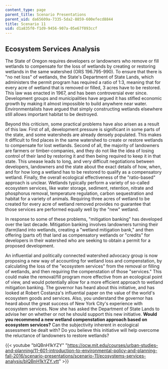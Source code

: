 ```yaml
---
content_type: page
parent_title: Scenario Presentations
parent_uid: da65609a-7335-5da2-8859-600efecd8844
title: Scenario 11
uid: d1a835f0-f1d9-9456-907a-05e67f093ccf
---
```


Ecosystem Services Analysis
---------------------------

The State of Oregon requires developers or landowners who remove or fill wetlands to compensate for the loss of wetlands by creating or restoring wetlands in the same watershed (ORS 196.795-990). To ensure that there is "no net loss" of wetlands, the State's Department of State Lands, which administers the permit program has required a ratio of 1:3, meaning that for every acre of wetland that is removed or filled, 3 acres have to be restored. This law was enacted in 1967, and has been controversial ever since. Development groups and municipalities have argued it has stifled economic growth by making it almost impossible to build anywhere near water. Environmentalists have argued that simply constructing wetlands elsewhere still allows important habitat to be destroyed.

Beyond this criticism, some practical problems have also arisen as a result of this law. First of all, development pressure is significant in some parts of the state, and some watersheds are already densely populated. This makes it difficult to find places in the same watershed to create or restore wetlands to compensate for lost wetlands. Second of all, the majority of landowners are farmers or timber-companies, and they do not like the idea of losing control of their land by restoring it and then being required to keep it in that state. This unease leads to long, and very difficult negotiations between developers, landowners and the state about the exact details of how, when, and for how long a wetland has to be restored to qualify as a compensatory wetland. Finally, the overall ecological effectiveness of the "ratio-based" approach is unclear. Wetlands typically perform a variety of so-called ecosystem services, like water storage, sediment, retention, nitrate and phosphorus removal, temperature regulation, carbon sequestration and habitat for a variety of animals. Requiring three acres of wetland to be created for every acre of wetland removed provides no guarantee that those services are performed equally well by the "new" wetland.

In response to some of these problems, "mitigation banking" has developed over the last decade. Mitigation banking involves landowners turning their (farm)land into wetlands, creating a "wetland mitigation bank," and then offering (parts of) that land as compensatory wetlands or "credits" for developers in their watershed who are seeking to obtain a permit for a proposed development.

An influential and politically connected watershed advocacy group is now proposing a new way of accounting for wetland loss and compenstation, by calculating the loss of the "ecosystem services" from the removal or filling of wetlands, and then requiring the compenstation of those "services." This could make the removal/fill program more effective from an ecological point of view, and would potentially allow for a more efficient approach to wetland mitigation banking. The governor has heard about this initiative, and has looked at Robert Costanza's influential paper on the value of the world's ecosystem goods and services. Also, you understand the governor has heard about the great success of New York City's experience with ecosystem services. Now she has asked the Department of State Lands to advise her on whether or not he should support this new initiative. **Would you recommend a new wetland compenstation approach based on ecosystem services?** Can the subjectivity inherent in ecological assessment be dealt with? Do you believe this initiative will help overcome the reluctance of landowners to restore wetlands?

{{< youtube "blQBnH1kYZY" "https://ocw.mit.edu/courses/urban-studies-and-planning/11-601-introduction-to-environmental-policy-and-planning-fall-2016/scenario-presentations/scenario-11/ecosystems-services-analysis/blQBnH1kYZY.vtt" >}}